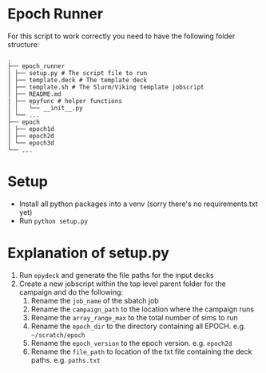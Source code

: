 # Epoch Runner
For this script to work correctly you need to have the following folder structure:
```
.
├── epoch_runner
│ ├── setup.py # The script file to run
│ ├── template.deck # The template deck
│ ├── template.sh # The Slurm/Viking template jobscript
│ ├── README.md
| ├── epyfunc # helper functions
│ │   └── __init__.py
│ └── ...
├── epoch
│ ├── epoch1d
│ ├── epoch2d
│ └── epoch3d
└── ...
```
# Setup
- Install all python packages into a venv (sorry there's no requirements.txt yet)
- Run `python setup.py`

# Explanation of setup.py
1. Run `epydeck` and generate the file paths for the input decks
2. Create a new jobscript within the top level parent folder for the campaign and do the following:
	1. Rename the `job_name` of the sbatch job
	2. Rename the `campaign_path` to the location where the campaign runs
	3. Rename the `array_range_max` to the total number of sims to run
	4. Rename the `epoch_dir` to the directory containing all EPOCH. e.g. `~/scratch/epoch`
	5. Rename the `epoch_version` to the epoch version. e.g. `epoch2d`
	6. Rename the `file_path` to location of the txt file containing the deck paths. e.g. `paths.txt`
